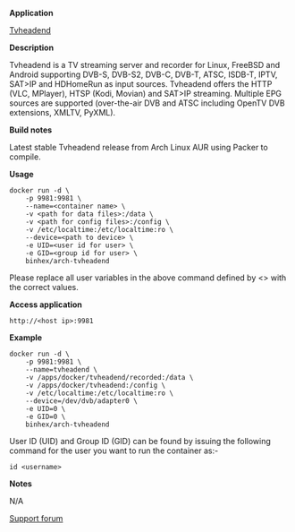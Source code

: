 **Application**

[Tvheadend](https://tvheadend.org/)

**Description**

Tvheadend is a TV streaming server and recorder for Linux, FreeBSD and Android supporting DVB-S, DVB-S2, DVB-C, DVB-T, ATSC, ISDB-T, IPTV, SAT>IP and HDHomeRun as input sources. Tvheadend offers the HTTP (VLC, MPlayer), HTSP (Kodi, Movian) and SAT>IP streaming. Multiple EPG sources are supported (over-the-air DVB and ATSC including OpenTV DVB extensions, XMLTV, PyXML).

**Build notes**

Latest stable Tvheadend release from Arch Linux AUR using Packer to compile.

**Usage**
```
docker run -d \
    -p 9981:9981 \ 
    --name=<container name> \
    -v <path for data files>:/data \
    -v <path for config files>:/config \
    -v /etc/localtime:/etc/localtime:ro \
    --device=<path to device> \
    -e UID=<user id for user> \
    -e GID=<group id for user> \
    binhex/arch-tvheadend
```

Please replace all user variables in the above command defined by <> with the correct values.

**Access application**

`http://<host ip>:9981`

**Example**
```
docker run -d \
    -p 9981:9981 \
    --name=tvheadend \
    -v /apps/docker/tvheadend/recorded:/data \
    -v /apps/docker/tvheadend:/config \
    -v /etc/localtime:/etc/localtime:ro \
    --device=/dev/dvb/adapter0 \
    -e UID=0 \
    -e GID=0 \
    binhex/arch-tvheadend
```

User ID (UID) and Group ID (GID) can be found by issuing the following command for the user you want to run the container as:-

```
id <username>
```

**Notes**

N/A

[Support forum](http://lime-technology.com/forum/index.php?topic=45837.0)